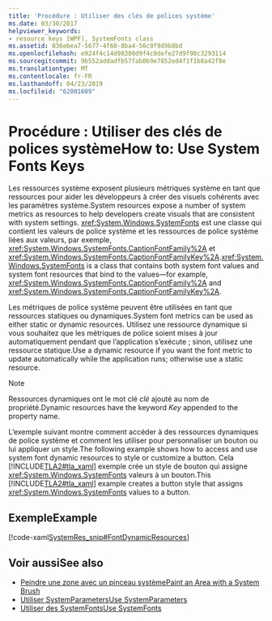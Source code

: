 ```yaml
---
title: 'Procédure : Utiliser des clés de polices système'
ms.date: 03/30/2017
helpviewer_keywords:
- resource keys [WPF], SystemFonts class
ms.assetid: 036ebea7-5677-4f60-8ba4-56c9f9d9b8bd
ms.openlocfilehash: e924f4c14d98380d9f4c0defe27d9f98c3293114
ms.sourcegitcommit: 9b552addadfb57fab0b9e7852ed4f1f1b8a42f8e
ms.translationtype: MT
ms.contentlocale: fr-FR
ms.lasthandoff: 04/23/2019
ms.locfileid: "62001609"
---
```

# <a name="how-to-use-system-fonts-keys"></a><span data-ttu-id="5a27c-102">Procédure : Utiliser des clés de polices système</span><span class="sxs-lookup"><span data-stu-id="5a27c-102">How to: Use System Fonts Keys</span></span>
<span data-ttu-id="5a27c-103">Les ressources système exposent plusieurs métriques système en tant que ressources pour aider les développeurs à créer des visuels cohérents avec les paramètres système.</span><span class="sxs-lookup"><span data-stu-id="5a27c-103">System resources expose a number of system metrics as resources to help developers create visuals that are consistent with system settings.</span></span> <span data-ttu-id="5a27c-104"><xref:System.Windows.SystemFonts> est une classe qui contient les valeurs de police système et les ressources de police système liées aux valeurs, par exemple, <xref:System.Windows.SystemFonts.CaptionFontFamily%2A> et <xref:System.Windows.SystemFonts.CaptionFontFamilyKey%2A>.</span><span class="sxs-lookup"><span data-stu-id="5a27c-104"><xref:System.Windows.SystemFonts> is a class that contains both system font values and system font resources that bind to the values—for example, <xref:System.Windows.SystemFonts.CaptionFontFamily%2A> and <xref:System.Windows.SystemFonts.CaptionFontFamilyKey%2A>.</span></span>  
  
 <span data-ttu-id="5a27c-105">Les métriques de police système peuvent être utilisées en tant que ressources statiques ou dynamiques.</span><span class="sxs-lookup"><span data-stu-id="5a27c-105">System font metrics can be used as either static or dynamic resources.</span></span> <span data-ttu-id="5a27c-106">Utilisez une ressource dynamique si vous souhaitez que les métriques de police soient mises à jour automatiquement pendant que l’application s’exécute ; sinon, utilisez une ressource statique.</span><span class="sxs-lookup"><span data-stu-id="5a27c-106">Use a dynamic resource if you want the font metric to update automatically while the application runs; otherwise use a static resource.</span></span>  
  
> [!NOTE]
>  <span data-ttu-id="5a27c-107">Ressources dynamiques ont le mot clé *clé* ajouté au nom de propriété.</span><span class="sxs-lookup"><span data-stu-id="5a27c-107">Dynamic resources have the keyword *Key* appended to the property name.</span></span>  
  
 <span data-ttu-id="5a27c-108">L’exemple suivant montre comment accéder à des ressources dynamiques de police système et comment les utiliser pour personnaliser un bouton ou lui appliquer un style.</span><span class="sxs-lookup"><span data-stu-id="5a27c-108">The following example shows how to access and use system font dynamic resources to style or customize a button.</span></span> <span data-ttu-id="5a27c-109">Cela [!INCLUDE[TLA2#tla_xaml](../../../../includes/tla2sharptla-xaml-md.md)] exemple crée un style de bouton qui assigne <xref:System.Windows.SystemFonts> valeurs à un bouton.</span><span class="sxs-lookup"><span data-stu-id="5a27c-109">This [!INCLUDE[TLA2#tla_xaml](../../../../includes/tla2sharptla-xaml-md.md)] example creates a button style that assigns <xref:System.Windows.SystemFonts> values to a button.</span></span>  
  
## <a name="example"></a><span data-ttu-id="5a27c-110">Exemple</span><span class="sxs-lookup"><span data-stu-id="5a27c-110">Example</span></span>  
 [!code-xaml[SystemRes_snip#FontDynamicResources](~/samples/snippets/csharp/VS_Snippets_Wpf/SystemRes_snip/CSharp/MyApp.xaml#fontdynamicresources)]  
  
## <a name="see-also"></a><span data-ttu-id="5a27c-111">Voir aussi</span><span class="sxs-lookup"><span data-stu-id="5a27c-111">See also</span></span>

- [<span data-ttu-id="5a27c-112">Peindre une zone avec un pinceau système</span><span class="sxs-lookup"><span data-stu-id="5a27c-112">Paint an Area with a System Brush</span></span>](../graphics-multimedia/how-to-paint-an-area-with-a-system-brush.md)
- [<span data-ttu-id="5a27c-113">Utiliser SystemParameters</span><span class="sxs-lookup"><span data-stu-id="5a27c-113">Use SystemParameters</span></span>](how-to-use-systemparameters.md)
- [<span data-ttu-id="5a27c-114">Utiliser des SystemFonts</span><span class="sxs-lookup"><span data-stu-id="5a27c-114">Use SystemFonts</span></span>](how-to-use-systemfonts.md)
